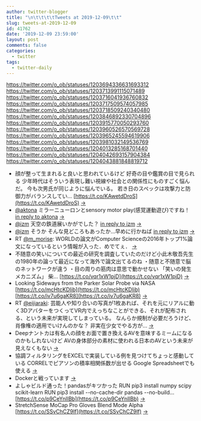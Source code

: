 ```yaml
---
author: twitter-blogger
title: "\n\t\t\t\tTweets at 2019-12-09\t\t"
slug: tweets-at-2019-12-09
id: 41762
date: '2019-12-09 23:59:00'
layout: post
comments: false
categories:
  - twitter
tags:
  - twitter-daily
---
```


https://twitter.com/o_ob/statuses/1203694336631693312 https://twitter.com/o_ob/statuses/1203713991115071489 https://twitter.com/o_ob/statuses/1203716041936760832 https://twitter.com/o_ob/statuses/1203717509574057985 https://twitter.com/o_ob/statuses/1203718509240340480 https://twitter.com/o_ob/statuses/1203846892330704896 https://twitter.com/o_ob/statuses/1203915770050293760 https://twitter.com/o_ob/statuses/1203960526570569728 https://twitter.com/o_ob/statuses/1203965245594619906 https://twitter.com/o_ob/statuses/1203981032149536769 https://twitter.com/o_ob/statuses/1204013285168701440 https://twitter.com/o_ob/statuses/1204042693157904384 https://twitter.com/o_ob/statuses/1204043881848819712  

*   顔が整って生まれると良いと思われているけど 好奇の目や鑑賞の目で見られる 少年時代はそういう表現し難い視線や社会との関係性にものすごく悩んだ。 今も次男氏が同じように悩んでいる。 若き日のスペックは攻撃力と防御力がバランスしてい… [https://t.co/KAwetdDroS](https://t.co/KAwetdDroS) [->](https://twitter.com/o_ob/statuses/1203694336631693312)
*   [@aktona](https://twitter.com/aktona) ミラーニューロンとsensory motor play(感覚運動遊び)ですね！ [in reply to aktona](https://twitter.com/aktona/statuses/1203678635544104960) [->](https://twitter.com/o_ob/statuses/1203713991115071489)
*   [@izm](https://twitter.com/izm) 天空の鉄道展いかがでした？ [in reply to izm](https://twitter.com/izm/statuses/1203689825573863425) [->](https://twitter.com/o_ob/statuses/1203716041936760832)
*   [@izm](https://twitter.com/izm) そうか そんな見どころもあったか…早めに行かねば [in reply to izm](https://twitter.com/izm/statuses/1203717304233512960) [->](https://twitter.com/o_ob/statuses/1203717509574057985)
*   RT [@m_morise](https://twitter.com/m_morise): WORLDの論文がComputer Scienceの2016年トップ1%論文になっているという情報が入った．めでてぇ． [->](https://twitter.com/o_ob/statuses/1203718509240340480)
*   不随意の笑いについての最近の研究を調査していたのだけど小此木敬吾先生の1980年の論って最近になって海外で論文出てるのね ・随意と不随意で脳のネットワークが違う ・目の周りの筋肉は意思で動かせない 「笑いの発生メカニズム」 柴… [https://t.co/vqr1xW1pjD](https://t.co/vqr1xW1pjD) [->](https://twitter.com/o_ob/statuses/1203846892330704896)
*   Looking Sideways from the Parker Solar Probe via NASA [https://t.co/mcHtcKDIib](https://t.co/mcHtcKDIib) [https://t.co/iv7u6gaKR8](https://t.co/iv7u6gaKR8) [->](https://twitter.com/o_ob/statuses/1203915770050293760)
*   RT [@eijiaraki](https://twitter.com/eijiaraki): 芸能人や知り合いの写真が1枚あれば、それを元にリアルに動く3DアバターをつくってVR内でえっちなことができる、それが配布される、という未来が実現してしまっている。 なんらか規制が必要だろうけど、肖像権の適用でいけんのかな？ 非実在少女でやる方が… [->](https://twitter.com/o_ob/statuses/1203960526570569728)
*   Deepナントカは有名人の顔をお面で置き換えるAVを意味するミームになるのかもしれないけど AVの身体部分の素材に使われる日本のAVという未来が見えなくもない [->](https://twitter.com/o_ob/statuses/1203965245594619906)
*   協調フィルタリングをEXCELで実装している例を見つけてちょっと感動している CORRELでピアソンの積率相関係数が出せる Google Spreadsheetでも使える [->](https://twitter.com/o_ob/statuses/1203981032149536769)
*   Dockerと戦っています [->](https://twitter.com/o_ob/statuses/1204013285168701440)
*   よしゃビルド通った！pandasがキツかった RUN pip3 install numpy scipy scikit-learn RUN pip3 install --no-cache-dir pandas --no-build… [https://t.co/p9CeYnIIBb](https://t.co/p9CeYnIIBb) [->](https://twitter.com/o_ob/statuses/1204042693157904384)
*   StretchSense MoCap Pro Gloves Blend Mode Alpha [https://t.co/SSvChCZ9lf](https://t.co/SSvChCZ9lf) [->](https://twitter.com/o_ob/statuses/1204043881848819712)
